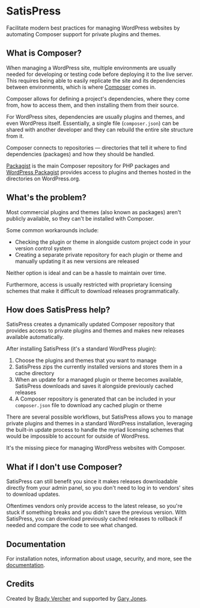 # SatisPress

Facilitate modern best practices for managing WordPress websites by automating Composer support for private plugins and themes.

## What is Composer?

When managing a WordPress site, multiple environments are usually needed for developing or testing code before deploying it to the live server. This requires being able to easily replicate the site and its dependencies between environments, which is where [Composer](https://getcomposer.org/) comes in.

Composer allows for defining a project's dependencies, where they come from, how to access them, and then installing them from their source.

For WordPress sites, dependencies are usually plugins and themes, and even WordPress itself. Essentially, a single file (`composer.json`) can be shared with another developer and they can rebuild the entire site structure from it.

Composer connects to repositories &mdash; directories that tell it where to find dependencies (packages) and how they should be handled.

[Packagist](https://packagist.org/) is the main Composer repository for PHP packages and [WordPress Packagist](https://wpackagist.org/) provides access to plugins and themes hosted in the directories on WordPress.org.

## What's the problem?

Most commercial plugins and themes (also known as packages) aren't publicly available, so they can't be installed with Composer.

Some common workarounds include:

* Checking the plugin or theme in alongside custom project code in your version control system
* Creating a separate private repository for each plugin or theme and manually updating it as new versions are released

Neither option is ideal and can be a hassle to maintain over time.

Furthermore, access is usually restricted with proprietary licensing schemes that make it difficult to download releases programmatically.

## How does SatisPress help?

SatisPress creates a dynamically updated Composer repository that provides access to private plugins and themes and makes new releases available automatically.

After installing SatisPress (it's a standard WordPress plugin):

1. Choose the plugins and themes that you want to manage
2. SatisPress zips the currently installed versions and stores them in a cache directory
3. When an update for a managed plugin or theme becomes available, SatisPress downloads and saves it alongside previously cached releases
4. A Composer repository is generated that can be included in your `composer.json` file to download any cached plugin or theme

There are several possible workflows, but SatisPress allows you to manage private plugins and themes in a standard WordPress installation, leveraging the built-in update process to handle the myriad licensing schemes that would be impossible to account for outside of WordPress.

It's the missing piece for managing WordPress websites with Composer.

## What if I don't use Composer?

SatisPress can still benefit you since it makes releases downloadable directly from your admin panel, so you don't need to log in to vendors' sites to download updates.

Oftentimes vendors only provide access to the latest release, so you're stuck if something breaks and you didn't save the previous version. With SatisPress, you can download previously cached releases to rollback if needed and compare the code to see what changed.

## Documentation

For installation notes, information about usage, security, and more, see the [documentation](docs/index.md).

## Credits

Created by [Brady Vercher](https://www.blazersix.com/) and supported by [Gary Jones](https://gamajo.com).
